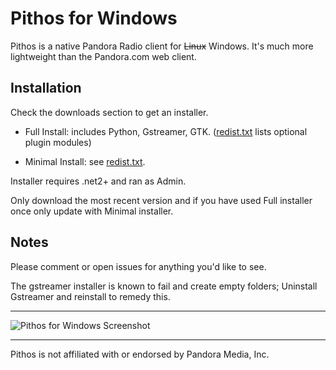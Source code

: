 Pithos for Windows
=============

Pithos is a native Pandora Radio client for ~~Linux~~ Windows. It's much more lightweight
than the Pandora.com web client.

Installation
-----------
Check the downloads section to get an installer.

- Full Install: includes Python, Gstreamer, GTK. ([redist.txt](https://github.com/TingPing/pithos-for-windows/blob/master/windows/redist.txt) lists optional plugin modules)

- Minimal Install: see [redist.txt](https://github.com/TingPing/pithos-for-windows/blob/master/windows/redist.txt).

Installer requires .net2+ and ran as Admin.

Only download the most recent version and if you have used Full installer once only update with Minimal installer.

Notes
-----
Please comment or open issues for anything you'd like to see.

The gstreamer installer is known to fail and create empty folders; Uninstall Gstreamer and reinstall to remedy this.

------------------

![Pithos for Windows Screenshot](http://puu.sh/wZ5V)

------------------

Pithos is not affiliated with or endorsed by Pandora Media, Inc.
